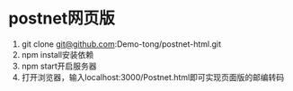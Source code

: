 # postnet网页版
1. git clone git@github.com:Demo-tong/postnet-html.git
2. npm install安装依赖
3. npm start开启服务器
4. 打开浏览器，输入localhost:3000/Postnet.html即可实现页面版的邮编转码